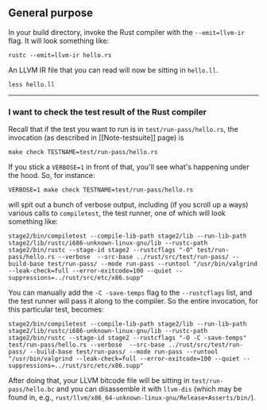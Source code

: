 ## General purpose

In your build directory, invoke the Rust compiler with the `--emit=llvm-ir` flag. It will look something like:

```
rustc --emit=llvm-ir hello.rs
```

An LLVM IR file that you can read will now be sitting in `hello.ll`.

```
less hello.ll
```

--------

### I want to check the test result of the Rust compiler

Recall that if the test you want to run is in `test/run-pass/hello.rs`, the invocation (as described in [[Note-testsuite]] page) is

```
make check TESTNAME=test/run-pass/hello.rs
```

If you stick a `VERBOSE=1` in front of that, you'll see what's happening under the hood.  So, for instance:

```
VERBOSE=1 make check TESTNAME=test/run-pass/hello.rs
```

will spit out a bunch of verbose output, including (if you scroll up a ways) various calls to `compiletest`, the test runner, one of which will look something like:

```
stage2/bin/compiletest --compile-lib-path stage2/lib --run-lib-path stage2/lib/rustc/i686-unknown-linux-gnu/lib --rustc-path stage2/bin/rustc --stage-id stage2 --rustcflags "-O" test/run-pass/hello.rs --verbose  --src-base ../rust/src/test/run-pass/ --build-base test/run-pass/ --mode run-pass --runtool "/usr/bin/valgrind --leak-check=full --error-exitcode=100 --quiet --suppressions=../rust/src/etc/x86.supp"
```

You can manually add the `-C -save-temps` flag to the `--rustcflags` list, and the test runner will pass it along to the compiler.  So the entire invocation, for this particular test, becomes:

```
stage2/bin/compiletest --compile-lib-path stage2/lib --run-lib-path stage2/lib/rustc/i686-unknown-linux-gnu/lib --rustc-path stage2/bin/rustc --stage-id stage2 --rustcflags "-O -C -save-temps" test/run-pass/hello.rs --verbose  --src-base ../rust/src/test/run-pass/ --build-base test/run-pass/ --mode run-pass --runtool "/usr/bin/valgrind --leak-check=full --error-exitcode=100 --quiet --suppressions=../rust/src/etc/x86.supp"
```

After doing that, your LLVM bitcode file will be sitting in `test/run-pass/hello.bc` and you can disassemble it with `llvm-dis` (which may be found in, e.g., `rust/llvm/x86_64-unknown-linux-gnu/Release+Asserts/bin/`).
